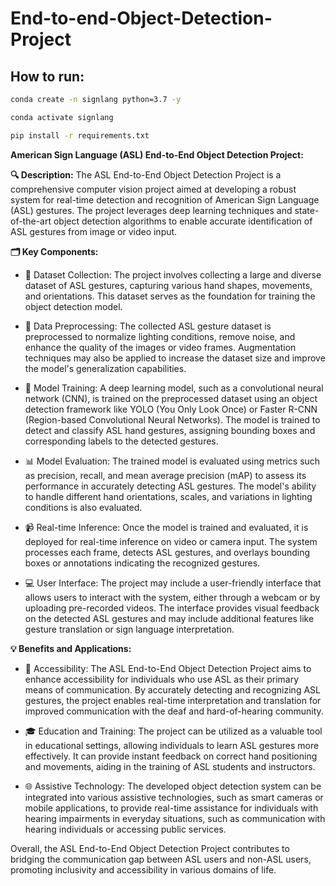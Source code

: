 # End-to-end-Object-Detection-Project


## How to run:

```bash
conda create -n signlang python=3.7 -y
```

```bash
conda activate signlang
```

```bash
pip install -r requirements.txt
```

**American Sign Language (ASL) End-to-End Object Detection Project:**

**🔍 Description:**
The ASL End-to-End Object Detection Project is a comprehensive computer vision project aimed at developing a robust system for real-time detection and recognition of American Sign Language (ASL) gestures. The project leverages deep learning techniques and state-of-the-art object detection algorithms to enable accurate identification of ASL gestures from image or video input.

**🗂️ Key Components:**

* 📁 Dataset Collection: The project involves collecting a large and diverse dataset of ASL gestures, capturing various hand shapes, movements, and orientations. This dataset serves as the foundation for training the object detection model.

* 🔄 Data Preprocessing: The collected ASL gesture dataset is preprocessed to normalize lighting conditions, remove noise, and enhance the quality of the images or video frames. Augmentation techniques may also be applied to increase the dataset size and improve the model's generalization capabilities.

* 🧠 Model Training: A deep learning model, such as a convolutional neural network (CNN), is trained on the preprocessed dataset using an object detection framework like YOLO (You Only Look Once) or Faster R-CNN (Region-based Convolutional Neural Networks). The model is trained to detect and classify ASL hand gestures, assigning bounding boxes and corresponding labels to the detected gestures.

* 📊 Model Evaluation: The trained model is evaluated using metrics such as precision, recall, and mean average precision (mAP) to assess its performance in accurately detecting ASL gestures. The model's ability to handle different hand orientations, scales, and variations in lighting conditions is also evaluated.

* 📹 Real-time Inference: Once the model is trained and evaluated, it is deployed for real-time inference on video or camera input. The system processes each frame, detects ASL gestures, and overlays bounding boxes or annotations indicating the recognized gestures.

* 💻 User Interface: The project may include a user-friendly interface that allows users to interact with the system, either through a webcam or by uploading pre-recorded videos. The interface provides visual feedback on the detected ASL gestures and may include additional features like gesture translation or sign language interpretation.

**💡 Benefits and Applications:**

* 👥 Accessibility: The ASL End-to-End Object Detection Project aims to enhance accessibility for individuals who use ASL as their primary means of communication. By accurately detecting and recognizing ASL gestures, the project enables real-time interpretation and translation for improved communication with the deaf and hard-of-hearing community.

* 🎓 Education and Training: The project can be utilized as a valuable tool in educational settings, allowing individuals to learn ASL gestures more effectively. It can provide instant feedback on correct hand positioning and movements, aiding in the training of ASL students and instructors.

* 🌐 Assistive Technology: The developed object detection system can be integrated into various assistive technologies, such as smart cameras or mobile applications, to provide real-time assistance for individuals with hearing impairments in everyday situations, such as communication with hearing individuals or accessing public services.

Overall, the ASL End-to-End Object Detection Project contributes to bridging the communication gap between ASL users and non-ASL users, promoting inclusivity and accessibility in various domains of life.
